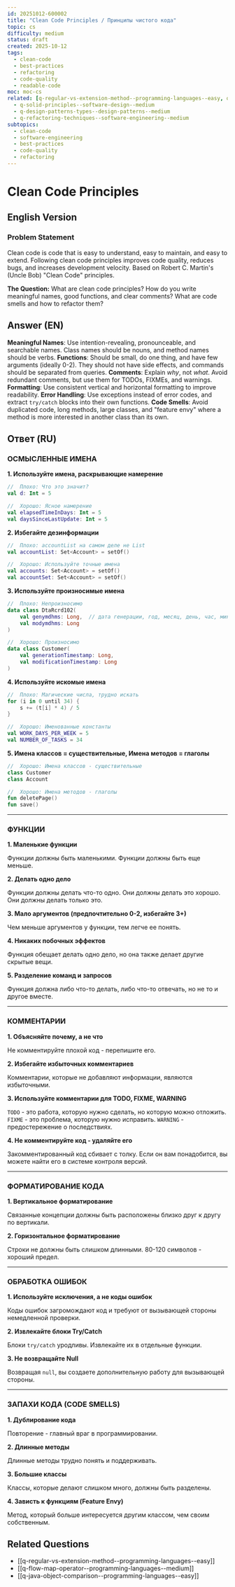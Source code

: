 ```yaml
---
id: 20251012-600002
title: "Clean Code Principles / Принципы чистого кода"
topic: cs
difficulty: medium
status: draft
created: 2025-10-12
tags:
  - clean-code
  - best-practices
  - refactoring
  - code-quality
  - readable-code
moc: moc-cs
related: [q-regular-vs-extension-method--programming-languages--easy, q-flow-map-operator--programming-languages--medium, q-java-object-comparison--programming-languages--easy]
  - q-solid-principles--software-design--medium
  - q-design-patterns-types--design-patterns--medium
  - q-refactoring-techniques--software-engineering--medium
subtopics:
  - clean-code
  - software-engineering
  - best-practices
  - code-quality
  - refactoring
---
```

# Clean Code Principles

## English Version

### Problem Statement

Clean code is code that is easy to understand, easy to maintain, and easy to extend. Following clean code principles improves code quality, reduces bugs, and increases development velocity. Based on Robert C. Martin's (Uncle Bob) "Clean Code" principles.

**The Question:** What are clean code principles? How do you write meaningful names, good functions, and clear comments? What are code smells and how to refactor them?

## Answer (EN)

**Meaningful Names**: Use intention-revealing, pronounceable, and searchable names. Class names should be nouns, and method names should be verbs.
**Functions**: Should be small, do one thing, and have few arguments (ideally 0-2). They should not have side effects, and commands should be separated from queries.
**Comments**: Explain *why*, not *what*. Avoid redundant comments, but use them for TODOs, FIXMEs, and warnings.
**Formatting**: Use consistent vertical and horizontal formatting to improve readability.
**Error Handling**: Use exceptions instead of error codes, and extract `try/catch` blocks into their own functions.
**Code Smells**: Avoid duplicated code, long methods, large classes, and "feature envy" where a method is more interested in another class than its own.

## Ответ (RU)

### ОСМЫСЛЕННЫЕ ИМЕНА

**1. Используйте имена, раскрывающие намерение**

```kotlin
//  Плохо: Что это значит?
val d: Int = 5

//  Хорошо: Ясное намерение
val elapsedTimeInDays: Int = 5
val daysSinceLastUpdate: Int = 5
```

**2. Избегайте дезинформации**

```kotlin
//  Плохо: accountList на самом деле не List
val accountList: Set<Account> = setOf()

//  Хорошо: Используйте точные имена
val accounts: Set<Account> = setOf()
val accountSet: Set<Account> = setOf()
```

**3. Используйте произносимые имена**

```kotlin
//  Плохо: Непроизносимо
data class DtaRcrd102(
    val genymdhms: Long,  // дата генерации, год, месяц, день, час, минута, секунда
    val modymdhms: Long
)

//  Хорошо: Произносимо
data class Customer(
    val generationTimestamp: Long,
    val modificationTimestamp: Long
)
```

**4. Используйте искомые имена**

```kotlin
//  Плохо: Магические числа, трудно искать
for (i in 0 until 34) {
    s += (t[i] * 4) / 5
}

//  Хорошо: Именованные константы
val WORK_DAYS_PER_WEEK = 5
val NUMBER_OF_TASKS = 34
```

**5. Имена классов = существительные, Имена методов = глаголы**

```kotlin
//  Хорошо: Имена классов - существительные
class Customer
class Account

//  Хорошо: Имена методов - глаголы
fun deletePage()
fun save()
```

---

### ФУНКЦИИ

**1. Маленькие функции**

Функции должны быть маленькими. Функции должны быть еще меньше.

**2. Делать одно дело**

Функции должны делать что-то одно. Они должны делать это хорошо. Они должны делать только это.

**3. Мало аргументов (предпочтительно 0-2, избегайте 3+)**

Чем меньше аргументов у функции, тем легче ее понять.

**4. Никаких побочных эффектов**

Функция обещает делать одно дело, но она также делает другие скрытые вещи.

**5. Разделение команд и запросов**

Функция должна либо что-то делать, либо что-то отвечать, но не то и другое вместе.

---

### КОММЕНТАРИИ

**1. Объясняйте почему, а не что**

Не комментируйте плохой код - перепишите его.

**2. Избегайте избыточных комментариев**

Комментарии, которые не добавляют информации, являются избыточными.

**3. Используйте комментарии для TODO, FIXME, WARNING**

`TODO` - это работа, которую нужно сделать, но которую можно отложить. `FIXME` - это проблема, которую нужно исправить. `WARNING` - предостережение о последствиях.

**4. Не комментируйте код - удаляйте его**

Закомментированный код сбивает с толку. Если он вам понадобится, вы можете найти его в системе контроля версий.

---

### ФОРМАТИРОВАНИЕ КОДА

**1. Вертикальное форматирование**

Связанные концепции должны быть расположены близко друг к другу по вертикали.

**2. Горизонтальное форматирование**

Строки не должны быть слишком длинными. 80-120 символов - хороший предел.

---

### ОБРАБОТКА ОШИБОК

**1. Используйте исключения, а не коды ошибок**

Коды ошибок загромождают код и требуют от вызывающей стороны немедленной проверки.

**2. Извлекайте блоки Try/Catch**

Блоки `try/catch` уродливы. Извлекайте их в отдельные функции.

**3. Не возвращайте Null**

Возвращая `null`, вы создаете дополнительную работу для вызывающей стороны.

---

### ЗАПАХИ КОДА (CODE SMELLS)

**1. Дублирование кода**

Повторение - главный враг в программировании.

**2. Длинные методы**

Длинные методы трудно понять и поддерживать.

**3. Большие классы**

Классы, которые делают слишком много, должны быть разделены.

**4. Зависть к функциям (Feature Envy)**

Метод, который больше интересуется другим классом, чем своим собственным.

## Related Questions

- [[q-regular-vs-extension-method--programming-languages--easy]]
- [[q-flow-map-operator--programming-languages--medium]]
- [[q-java-object-comparison--programming-languages--easy]]
